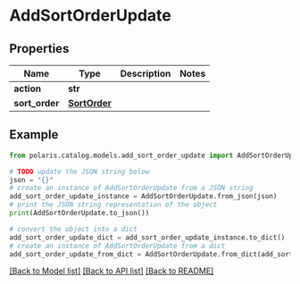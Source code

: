 <!--

 Licensed to the Apache Software Foundation (ASF) under one
 or more contributor license agreements.  See the NOTICE file
 distributed with this work for additional information
 regarding copyright ownership.  The ASF licenses this file
 to you under the Apache License, Version 2.0 (the
 "License"); you may not use this file except in compliance
 with the License.  You may obtain a copy of the License at

   http://www.apache.org/licenses/LICENSE-2.0

 Unless required by applicable law or agreed to in writing,
 software distributed under the License is distributed on an
 "AS IS" BASIS, WITHOUT WARRANTIES OR CONDITIONS OF ANY
 KIND, either express or implied.  See the License for the
 specific language governing permissions and limitations
 under the License.

-->
# AddSortOrderUpdate

## Properties

Name | Type | Description | Notes
------------ | ------------- | ------------- | -------------
**action** | **str** |  | 
**sort_order** | [**SortOrder**](SortOrder.md) |  | 

## Example

```python
from polaris.catalog.models.add_sort_order_update import AddSortOrderUpdate

# TODO update the JSON string below
json = "{}"
# create an instance of AddSortOrderUpdate from a JSON string
add_sort_order_update_instance = AddSortOrderUpdate.from_json(json)
# print the JSON string representation of the object
print(AddSortOrderUpdate.to_json())

# convert the object into a dict
add_sort_order_update_dict = add_sort_order_update_instance.to_dict()
# create an instance of AddSortOrderUpdate from a dict
add_sort_order_update_from_dict = AddSortOrderUpdate.from_dict(add_sort_order_update_dict)
```
[[Back to Model list]](../README.md#documentation-for-models) [[Back to API list]](../README.md#documentation-for-api-endpoints) [[Back to README]](../README.md)


